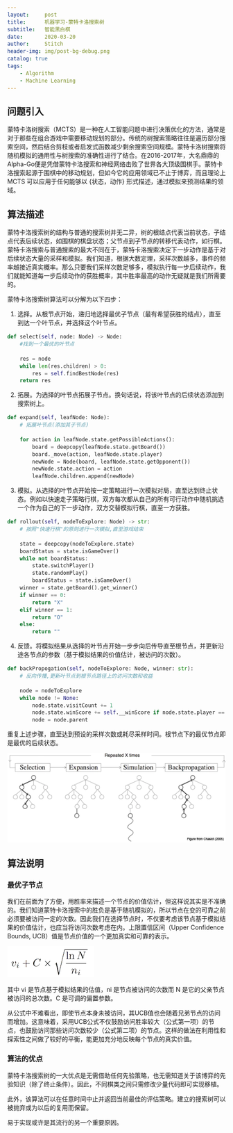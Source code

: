 ```yaml
---
layout:     post
title:      机器学习-蒙特卡洛搜索树
subtitle:   智能黑白棋
date:       2020-03-20
author:     Stitch
header-img: img/post-bg-debug.png
catalog: true
tags:
    - Algorithm
    - Machine Learning
--- 
```


## 问题引入 ##

蒙特卡洛树搜索（MCTS）是一种在人工智能问题中进行决策优化的方法，通常是对于那些在组合游戏中需要移动规划的部分。传统的树搜索策略往往是遍历部分搜索空间，然后结合剪枝或者启发式函数减少剩余搜索空间规模。蒙特卡洛树搜索将随机模拟的通用性与树搜索的准确性进行了结合。在2016-2017年，大名鼎鼎的Alpha-Go便是凭借蒙特卡洛搜索和神经网络击败了世界各大顶级围棋手。蒙特卡洛搜索起源于围棋中的移动规划，但如今它的应用领域已不止于博弈，而且理论上 MCTS 可以应用于任何能够以 {状态，动作} 形式描述，通过模拟来预测结果的领域。

## 算法描述 ##

蒙特卡洛搜索树的结构与普通的搜索树并无二异，树的根结点代表当前状态，子结点代表后续状态，如围棋的棋盘状态；父节点到子节点的转移代表动作，如行棋。蒙特卡洛搜索与普通搜索的最大不同在于，蒙特卡洛搜索决定下一步动作是基于对后续状态大量的采样和模拟。我们知道，根据大数定理，采样次数越多，事件的频率越接近真实概率。那么只要我们采样次数足够多，模拟执行每一步后续动作，我们就能知道每一步后续动作的获胜概率，其中胜率最高的动作无疑就是我们所需要的。

蒙特卡洛搜索树算法可以分解为以下四步：

1. 选择。从根节点开始，递归地选择最优子节点（最有希望获胜的结点），直至到达一个叶节点，并选择这个叶节点。
```python
def select(self, node: Node) -> Node:
    #找到一个最优的叶节点

    res = node
    while len(res.children) > 0:
        res = self.findBestNode(res)
    return res
```
2. 拓展。为选择的叶节点拓展子节点。换句话说，将该叶节点的后续状态添加到搜索树上。
```python
def expand(self, leafNode: Node):
    # 拓展叶节点(添加其子节点)

    for action in leafNode.state.getPossibleActions():
        board = deepcopy(leafNode.state.getBoard())
        board._move(action, leafNode.state.player)
        newNode = Node(board, leafNode.state.getOpponent())
        newNode.state.action = action
        leafNode.children.append(newNode)
```
3. 模拟。从选择的叶节点开始按一定策略进行一次模拟对局，直至达到终止状态。例如以快速走子策略行棋，双方每次都从自己的所有可行动作中随机挑选一个作为自己的下一步动作，双方交替模拟行棋，直至一方获胜。
```python
def rollout(self, nodeToExplore: Node) -> str:
    # 按照"快速行棋"的原则进行一次模拟,直至游戏结束

    state = deepcopy(nodeToExplore.state)
    boardStatus = state.isGameOver()
    while not boardStatus:
        state.switchPlayer()
        state.randomPlay()
        boardStatus = state.isGameOver()
    winner = state.getBoard().get_winner()
    if winner == 0:
        return "X"
    elif winner == 1:
        return "O"
    else:
        return ""
```
4. 反馈。将模拟结果从选择的叶节点开始一步步向后传导直至根节点，并更新沿途各节点的参数（基于模拟结果的价值估计，被访问的次数）。
```python
def backPropogation(self, nodeToExplore: Node, winner: str):
    # 反向传播,更新叶节点到根节点路径上的访问次数和收益

    node = nodeToExplore
    while node != None:
        node.state.visitCount += 1
        node.state.winScore += self.__winScore if node.state.player == winner else 0
        node = node.parent
```

重复上述步骤，直至达到预设的采样次数或耗尽采样时间。根节点下的最优节点即是最优的后续状态。

![蒙特卡洛搜索树](/img/2020-03-20-1.png)

## 算法说明 ##

### 最优子节点 ###

我们在前面为了方便，用胜率来描述一个节点的价值估计，但这样说其实是不准确的。我们知道蒙特卡洛搜索中的胜负是基于随机模拟的，所以节点在变的可靠之前必须要被访问一定的次数。因此我们在选择节点时，不仅要考虑该节点基于模拟结果的价值估计，也应当将访问次数考虑在内。上限置信区间（Upper Confidence Bounds, UCB）值是节点价值的一个更加真实和可靠的表示。

![UCB公式](/img/2020-03-20-2.png)

其中 vi 是节点基于模拟结果的估值，ni 是节点被访问的次数而 N 是它的父亲节点被访问的总次数。C 是可调的偏置参数。

从公式中不难看出，即使节点本身未被访问，其UCB值也会随着兄弟节点的访问而增加。这意味着，采用UCB公式不仅鼓励访问胜率较大（公式第一项）的节点，也鼓励访问那些访问次数较少（公式第二项）的节点。这样的做法在利用性和探索性之间做了较好的平衡，能更加充分地反映每个节点的真实价值。

### 算法的优点 ###

蒙特卡洛搜索树的一大优点是无需借助任何先验策略，也无需知道关于该博弈的先验知识（除了终止条件）。因此，不同棋类之间只需修改少量代码即可实现移植。

此外，该算法可以在任意时间中止并返回当前最佳的评估策略。建立的搜索树可以被抛弃或为以后的复用而保留。

易于实现或许是其流行的另一个重要原因。
